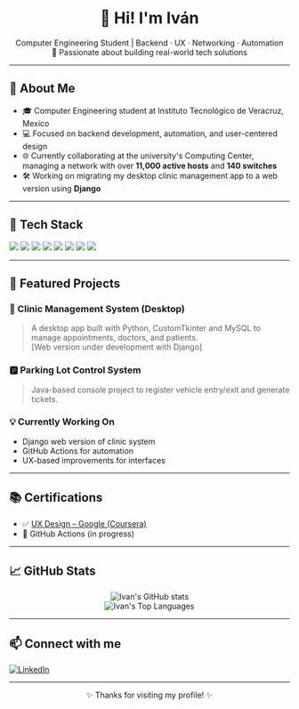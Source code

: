 <h1 align="center">👋 Hi! I'm Iván</h1>

<p align="center">
  Computer Engineering Student | Backend · UX · Networking · Automation<br>
  🚀 Passionate about building real-world tech solutions
</p>

---

## 🧠 About Me

- 🎓 Computer Engineering student at Instituto Tecnológico de Veracruz, Mexico  
- 💻 Focused on backend development, automation, and user-centered design  
- 🌐 Currently collaborating at the university's Computing Center, managing a network with over **11,000 active hosts** and **140 switches**  
- 🛠️ Working on migrating my desktop clinic management app to a web version using **Django**

---

## 🧰 Tech Stack

<p align="left">
  <img src="https://img.shields.io/badge/Python-3776AB?style=for-the-badge&logo=python&logoColor=white"/>
  <img src="https://img.shields.io/badge/MySQL-00758F?style=for-the-badge&logo=mysql&logoColor=white"/>
  <img src="https://img.shields.io/badge/CustomTkinter-1E88E5?style=for-the-badge&logo=code&logoColor=white"/>
  <img src="https://img.shields.io/badge/GitHub_Actions-2088FF?style=for-the-badge&logo=github-actions&logoColor=white"/>
  <img src="https://img.shields.io/badge/Linux-FCC624?style=for-the-badge&logo=linux&logoColor=black"/>
  <img src="https://img.shields.io/badge/Java-ED8B00?style=for-the-badge&logo=java&logoColor=white"/>
  <img src="https://img.shields.io/badge/Django-092E20?style=for-the-badge&logo=django&logoColor=white"/>
  <img src="https://img.shields.io/badge/UX_Design-5C6BC0?style=for-the-badge&logo=figma&logoColor=white"/>
</p>

---

## 📂 Featured Projects

### 🏥 Clinic Management System (Desktop)
> A desktop app built with Python, CustomTkinter and MySQL to manage appointments, doctors, and patients.  
> [Web version under development with Django]

### 🅿️ Parking Lot Control System
> Java-based console project to register vehicle entry/exit and generate tickets.

### 💡 Currently Working On
- Django web version of clinic system
- GitHub Actions for automation
- UX-based improvements for interfaces

---

## 📚 Certifications

- ✅ [UX Design – Google (Coursera)](https://www.coursera.org/account/accomplishments)  
- 🔄 GitHub Actions (in progress)

---

## 📈 GitHub Stats

<p align="center">
  <img src="https://github-readme-stats.vercel.app/api?username=ivan2729i&show_icons=true&theme=radical" alt="Ivan's GitHub stats" />
  <br>
  <img src="https://github-readme-stats.vercel.app/api/top-langs/?username=ivan2729i&layout=compact&theme=radical" alt="Ivan's Top Languages" />
</p>

---

## 📫 Connect with me

[![LinkedIn](https://img.shields.io/badge/LinkedIn-blue?style=for-the-badge&logo=linkedin&logoColor=white)](https://www.linkedin.com/in/your-username-here)

---

<p align="center">✨ Thanks for visiting my profile! ✨</p>
